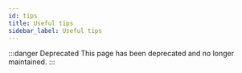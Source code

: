 ```yaml
---
id: tips
title: Useful tips
sidebar_label: Useful tips
---
```


:::danger Deprecated
This page has been deprecated and no longer maintained.
:::
